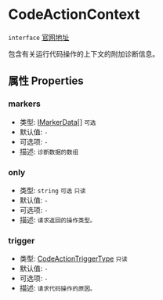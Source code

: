 # CodeActionContext
`interface` [官网地址](https://microsoft.github.io/monaco-editor/docs.html#interfaces/languages.CodeActionContext.html)

包含有关运行代码操作的上下文的附加诊断信息。

## 属性 Properties

### markers
+ 类型: [IMarkerData](../../editor/interfaces/IMarkerData.md)[]  `可选`
+ 默认值: `-`
+ 可选项: `-`
+ 描述: `诊断数据的数组`

### only
+ 类型: `string`  `可选` `只读` 
+ 默认值: `-`
+ 可选项: `-`
+ 描述: `请求返回的操作类型。`

### trigger
+ 类型: [CodeActionTriggerType](../enumerations.md#codeactiontriggertype) `只读` 
+ 默认值: `-`
+ 可选项: `-`
+ 描述: `请求代码操作的原因。`

